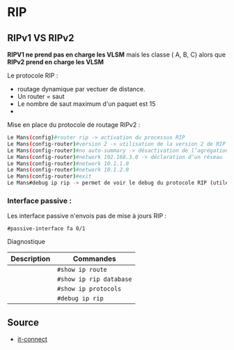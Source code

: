 # RIP

## RIPv1 VS RIPv2

**RIPV1 ne prend pas en charge les VLSM** mais les classe ( A, B, C) alors que **RIPv2 prend en charge les VLSM**

Le protocole RIP :
- routage dynamique par vectuer de distance.
- Un router = saut
- Le nombre de saut maximum d'un paquet est 15
- 


Mise en place du protocole de routage RIPv2 :

```bash
Le Mans(config)#router rip -> activation du processus RIP
Le Mans(config-router)#version 2 -> utilisation de la version 2 de RIP
Le Mans(config-router)#no auto-summary -> désactivation de l’agrégation de routes
Le Mans(config-router)#network 192.168.3.0 -> déclaration d’un réseau
Le Mans(config-router)#network 10.1.1.0
Le Mans(config-router)#network 10.1.2.0
Le Mans(config-router)#exit
Le Mans#debug ip rip -> permet de voir le debug du protocole RIP (utile en cas incident ou de mauvaise manipulation)
```


### Interface passive : 

Les interface passive n'envois pas de mise à jours RIP :

`#passive-interface fa 0/1`




Diagnostique 

| Description | Commandes |
| ----------- | --------- |
|  | `#show ip route`|
| | `#show ip rip database`
|  | `#show ip protocols` |
|  | `#debug ip rip`|

## Source

- [it-connect](https://www.it-connect.fr/cisco-configuration-du-routage-rip/)